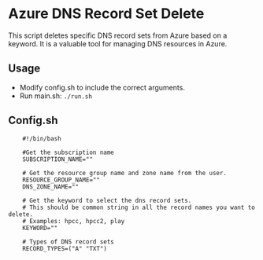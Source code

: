 # Azure DNS Record Set Delete
This script deletes specific DNS record sets from Azure based on a keyword. It is a valuable tool for managing DNS resources in Azure.

## Usage
* Modify config.sh to include the correct arguments.
* Run main.sh: `./run.sh`

## Config.sh

```
    #!/bin/bash

    #Get the subscription name
    SUBSCRIPTION_NAME=""

    # Get the resource group name and zone name from the user.
    RESOURCE_GROUP_NAME=""
    DNS_ZONE_NAME=""

    # Get the keyword to select the dns record sets.
    # This should be common string in all the record names you want to delete.
    # Examples: hpcc, hpcc2, play
    KEYWORD=""

    # Types of DNS record sets
    RECORD_TYPES=("A" "TXT")
```
